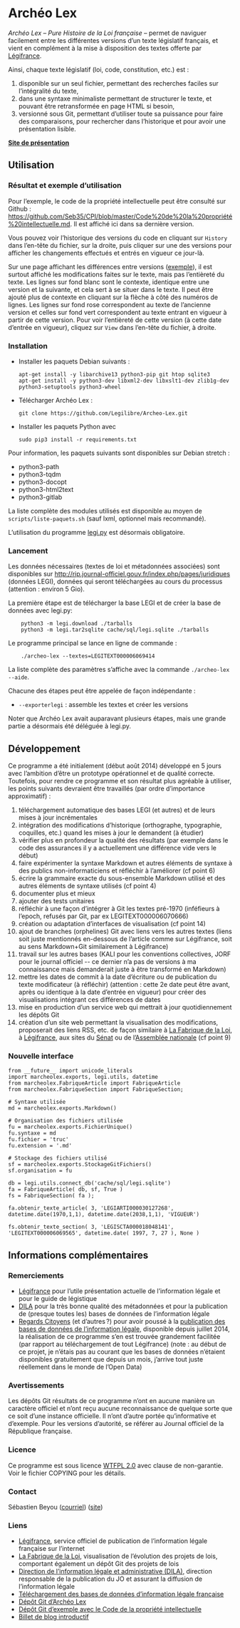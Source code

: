 Archéo Lex
==========

_Archéo Lex_ – _Pure Histoire de la Loi française_ – permet de naviguer facilement entre les différentes versions d’un texte législatif français, et vient en complément à la mise à disposition des textes offerte par [Légifrance](http://legifrance.gouv.fr).

Ainsi, chaque texte législatif (loi, code, constitution, etc.) est :

1. disponible sur un seul fichier, permettant des recherches faciles sur l’intégralité du texte,
2. dans une syntaxe minimaliste permettant de structurer le texte, et pouvant être retransformée en page HTML si besoin,
3. versionné sous Git, permettant d’utiliser toute sa puissance pour faire des comparaisons, pour rechercher dans l’historique et pour avoir une présentation lisible.

**[Site de présentation](https://archeo-lex.fr)**

Utilisation
-----------

### Résultat et exemple d’utilisation

Pour l’exemple, le code de la propriété intellectuelle peut être consulté sur Github : <https://github.com/Seb35/CPI/blob/master/Code%20de%20la%20propriété%20intellectuelle.md>. Il est affiché ici dans sa dernière version.

Vous pouvez voir l’historique des versions du code en cliquant sur `History` dans l’en-tête du fichier, sur la droite, puis cliquer sur une des versions pour afficher les changements effectués et entrés en vigueur ce jour-là.

Sur une page affichant les différences entre versions ([exemple](https://github.com/Seb35/CPI/commit/50283dda63cef5a45a992d649b4d2ff2b1f7b546)), il est surtout affiché les modifications faites sur le texte, mais pas l’entièreté du texte. Les lignes sur fond blanc sont le contexte, identique entre une version et la suivante, et cela sert à se situer dans le texte. Il peut être ajouté plus de contexte en cliquant sur la flèche à côté des numéros de lignes. Les lignes sur fond rose correspondent au texte de l’ancienne version et celles sur fond vert correspondent au texte entrant en vigueur à partir de cette version. Pour voir l’entièreté de cette version (à cette date d’entrée en vigueur), cliquez sur `View` dans l’en-tête du fichier, à droite.


### Installation

* Installer les paquets Debian suivants :
  ```
  apt-get install -y libarchive13 python3-pip git htop sqlite3
  apt-get install -y python3-dev libxml2-dev libxslt1-dev zlib1g-dev python3-setuptools python3-wheel
  ```
* Télécharger Archéo Lex :
  ```
  git clone https://github.com/Legilibre/Archeo-Lex.git
  ```
* Installer les paquets Python avec 
  ```
  sudo pip3 install -r requirements.txt
  ```

Pour information, les paquets suivants sont disponibles sur Debian stretch :
* python3-path
* python3-tqdm
* python3-docopt
* python3-html2text
* python3-gitlab

La liste complète des modules utilisés est disponible au moyen de `scripts/liste-paquets.sh` (sauf lxml, optionnel mais recommandé).

L’utilisation du programme [legi.py](https://pypi.python.org/pypi/legi) est désormais obligatoire.


### Lancement

Les données nécessaires (textes de loi et métadonnées associées) sont disponibles sur <http://rip.journal-officiel.gouv.fr/index.php/pages/juridiques> (données LEGI), données qui seront téléchargées au cours du processus (attention : environ 5 Gio).

La première étape est de télécharger la base LEGI et de créer la base de données avec legi.py:

```Shell
    python3 -m legi.download ./tarballs
    python3 -m legi.tar2sqlite cache/sql/legi.sqlite ./tarballs
```

Le programme principal se lance en ligne de commande :

```Shell
    ./archeo-lex --textes=LEGITEXT000006069414
```

La liste complète des paramètres s’affiche avec la commande `./archeo-lex --aide`.

Chacune des étapes peut être appelée de façon indépendante :

* `--exporterlegi` : assemble les textes et créer les versions

Noter que Archéo Lex avait auparavant plusieurs étapes, mais une grande partie a désormais été déléguée à legi.py.


Développement
-------------

Ce programme a été initialement (début août 2014) développé en 5 jours avec l’ambition d’être un prototype opérationnel et de qualité correcte. Toutefois, pour rendre ce programme et son résultat plus agréable à utiliser, les points suivants devraient être travaillés (par ordre d’importance approximatif) :

1. téléchargement automatique des bases LEGI (et autres) et de leurs mises à jour incrémentales
2. intégration des modifications d’historique (orthographe, typographie, coquilles, etc.) quand les mises à jour le demandent (à étudier)
3. vérifier plus en profondeur la qualité des résultats (par exemple dans le code des assurances il y a actuellement une différence vide vers le début)
4. faire expérimenter la syntaxe Markdown et autres éléments de syntaxe à des publics non-informaticiens et réfléchir à l’améliorer (cf point 6)
5. écrire la grammaire exacte du sous-ensemble Markdown utilisé et des autres éléments de syntaxe utilisés (cf point 4)
6. documenter plus et mieux
7. ajouter des tests unitaires
8. réfléchir à une façon d’intégrer à Git les textes pré-1970 (inféfieurs à l’epoch, refusés par Git, par ex LEGITEXT000006070666)
9. création ou adaptation d’interfaces de visualisation (cf point 14)
10. ajout de branches (orphelines) Git avec liens vers les autres textes (liens soit juste mentionnés en-dessous de l’article comme sur Légifrance, soit au sens Markdown+Git similairement à Légifrance)
11. travail sur les autres bases (KALI pour les conventions collectives, JORF pour le journal officiel -- ce dernier n’a pas de versions à ma connaissance mais demanderait juste à être transformé en Markdown)
12. mettre les dates de commit à la date d’écriture ou de publication du texte modificateur (à réfléchir) (attention : cette 2e date peut être avant, après ou identique à la date d’entrée en vigueur) pour créer des visualisations intégrant ces différences de dates
13. mise en production d’un service web qui mettrait à jour quotidiennement les dépôts Git
14. création d’un site web permettant la visualisation des modifications, proposerait des liens RSS, etc. de façon similaire à [La Fabrique de la Loi](http://www.lafabriquedelaloi.fr), à [Légifrance](http://legifrance.gouv.fr), aux sites du [Sénat](http://www.senat.fr) ou de l’[Assemblée nationale](http://www.assemblee-nationale.fr) (cf point 9)

### Nouvelle interface

```
from __future__ import unicode_literals
import marcheolex.exports, legi.utils, datetime
from marcheolex.FabriqueArticle import FabriqueArticle
from marcheolex.FabriqueSection import FabriqueSection;

# Syntaxe utilisée
md = marcheolex.exports.Markdown()

# Organisation des fichiers utilisée
fu = marcheolex.exports.FichierUnique()
fu.syntaxe = md
fu.fichier = 'truc'
fu.extension = '.md'

# Stockage des fichiers utilisé
sf = marcheolex.exports.StockageGitFichiers()
sf.organisation = fu

db = legi.utils.connect_db('cache/sql/legi.sqlite')
fa = FabriqueArticle( db, sf, True )
fs = FabriqueSection( fa ); 

fa.obtenir_texte_article( 3, 'LEGIARTI000030127268', datetime.date(1970,1,1), datetime.date(2038,1,1), 'VIGUEUR')

fs.obtenir_texte_section( 3, 'LEGISCTA000018048141', 'LEGITEXT000006069565', datetime.date( 1997, 7, 27 ), None )
```


Informations complémentaires
----------------------------

### Remerciements

* [Légifrance](http://legifrance.gouv.fr) pour l’utile présentation actuelle de l’information légale et pour le guide de légistique
* [DILA](http://www.dila.premier-ministre.gouv.fr) pour la très bonne qualité des métadonnées et pour la publication de (presque toutes les) bases de données de l’information légale
* [Regards Citoyens](http://www.regardscitoyens.org) (et d’autres ?) pour avoir poussé à la [publication des bases de données de l’information légale](http://www.regardscitoyens.org/apprenons-des-echecs-de-la-dila-episode-1-comment-faire-de-lopen-data), disponible depuis juillet 2014, la réalisation de ce programme s’en est trouvée grandement facilitée (par rapport au téléchargement de tout Légifrance) (note : au début de ce projet, je n’étais pas au courant que les bases de données n’étaient disponibles gratuitement que depuis un mois, j’arrive tout juste réellement dans le monde de l’Open Data)


### Avertissements

Les dépôts Git résultats de ce programme n’ont en aucune manière un caractère officiel et n’ont reçu aucune reconnaissance de quelque sorte que ce soit d’une instance officielle. Il n’ont d’autre portée qu’informative et d’exemple. Pour les versions d’autorité, se référer au Journal officiel de la République française.


### Licence

Ce programme est sous licence [WTFPL 2.0](http://www.wtfpl.net) avec clause de non-garantie. Voir le fichier COPYING pour les détails.


### Contact

Sébastien Beyou ([courriel](mailto:seb35wikipedia@gmail.com)) ([site](http://blog.seb35.fr))


### Liens

* [Légifrance](http://legifrance.gouv.fr), service officiel de publication de l’information légale française sur l’internet
* [La Fabrique de la Loi](http://www.lafabriquedelaloi.fr), visualisation de l’évolution des projets de lois, comportant également un dépôt Git des projets de lois
* [Direction de l’information légale et administrative (DILA)](http://www.dila.premier-ministre.gouv.fr), direction responsable de la publication du JO et assurant la diffusion de l’information légale
* [Téléchargement des bases de données d’information légale française](http://rip.journal-officiel.gouv.fr/index.php/pages/juridiques)
* [Dépôt Git d’Archéo Lex](https://github.com/Seb35/Archeo-Lex)
* [Dépôt Git d’exemple avec le Code de la propriété intellectuelle](https://github.com/Seb35/CPI)
* [Billet de blog introductif](http://blog.seb35.fr/billet/Archéo-Lex,-Pure-Histoire-de-la-Loi-française,-pour-étudier-son-évolution)

